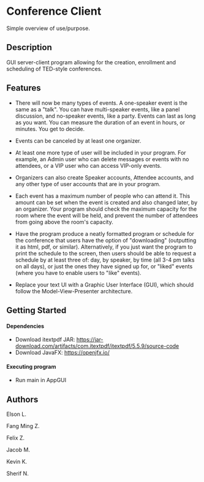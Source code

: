 # Conference Client

Simple overview of use/purpose.

## Description

GUI server-client program allowing for the creation, enrollment and scheduling of TED-style conferences.

## Features

* There will now be many types of events. A one-speaker event is the same as a "talk". You can have multi-speaker events, like a panel discussion, and no-speaker events, like a party. Events can last as long as you want. You can measure the duration of an event in hours, or minutes. You get to decide.

* Events can be canceled by at least one organizer.

* At least one more type of user will be included in your program. For example, an Admin user who can delete messages or events with no attendees, or a VIP user who can access VIP-only events.

* Organizers can also create Speaker accounts, Attendee accounts, and any other type of user accounts that are in your program.

* Each event has a maximum number of people who can attend it. This amount can be set when the event is created and also changed later, by an organizer. Your program should check the maximum capacity for the room where the event will be held, and prevent the number of attendees from going above the room's capacity.

* Have the program produce a neatly formatted program or schedule for the conference that users have the option of "downloading" (outputting it as html, pdf, or similar). Alternatively, if you just want the program to print the schedule to the screen, then users should be able to request a schedule by at least three of: day, by speaker, by time (all 3-4 pm talks on all days), or just the ones they have signed up for, or "liked" events (where you have to enable users to "like" events).

* Replace your text UI with a Graphic User Interface (GUI), which should follow the Model-View-Presenter architecture.

## Getting Started

#### Dependencies

* Download itextpdf JAR: https://jar-download.com/artifacts/com.itextpdf/itextpdf/5.5.9/source-code
* Download JavaFX: https://openjfx.io/

#### Executing program

* Run main in AppGUI

## Authors

Elson L.

Fang Ming Z.

Felix Z.

Jacob M.

Kevin K.

Sherif N.
